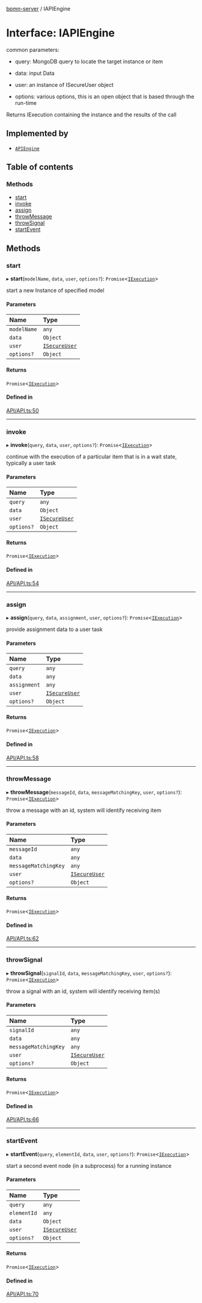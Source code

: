 [bpmn-server](../API.md) / IAPIEngine

# Interface: IAPIEngine

common parameters:

- query:      MongoDB query to locate the target instance or item

- data:       input Data 

- user:       an instance of ISecureUser object 

- options:    various options, this is an open object that is based through the run-time

Returns IExecution
containing the instance and the results of the call

## Implemented by

- [`APIEngine`](../classes/APIEngine.md)

## Table of contents

### Methods

- [start](IAPIEngine.md#start)
- [invoke](IAPIEngine.md#invoke)
- [assign](IAPIEngine.md#assign)
- [throwMessage](IAPIEngine.md#throwmessage)
- [throwSignal](IAPIEngine.md#throwsignal)
- [startEvent](IAPIEngine.md#startevent)

## Methods

### start

▸ **start**(`modelName`, `data`, `user`, `options?`): `Promise`\<[`IExecution`](IExecution.md)\>

start a new Instance of specified model

#### Parameters

| Name | Type |
| :------ | :------ |
| `modelName` | `any` |
| `data` | `Object` |
| `user` | [`ISecureUser`](ISecureUser.md) |
| `options?` | `Object` |

#### Returns

`Promise`\<[`IExecution`](IExecution.md)\>

#### Defined in

[API/API.ts:50](https://github.com/bpmnServer/bpmn-server/blob/637b6d1/src/API/API.ts#L50)

___

### invoke

▸ **invoke**(`query`, `data`, `user`, `options?`): `Promise`\<[`IExecution`](IExecution.md)\>

continue with the execution of a particular item that is in a wait state, typically a user task

#### Parameters

| Name | Type |
| :------ | :------ |
| `query` | `any` |
| `data` | `Object` |
| `user` | [`ISecureUser`](ISecureUser.md) |
| `options?` | `Object` |

#### Returns

`Promise`\<[`IExecution`](IExecution.md)\>

#### Defined in

[API/API.ts:54](https://github.com/bpmnServer/bpmn-server/blob/637b6d1/src/API/API.ts#L54)

___

### assign

▸ **assign**(`query`, `data`, `assignment`, `user`, `options?`): `Promise`\<[`IExecution`](IExecution.md)\>

provide assignment data to a user task

#### Parameters

| Name | Type |
| :------ | :------ |
| `query` | `any` |
| `data` | `any` |
| `assignment` | `any` |
| `user` | [`ISecureUser`](ISecureUser.md) |
| `options?` | `Object` |

#### Returns

`Promise`\<[`IExecution`](IExecution.md)\>

#### Defined in

[API/API.ts:58](https://github.com/bpmnServer/bpmn-server/blob/637b6d1/src/API/API.ts#L58)

___

### throwMessage

▸ **throwMessage**(`messageId`, `data`, `messageMatchingKey`, `user`, `options?`): `Promise`\<[`IExecution`](IExecution.md)\>

throw a message with an id, system will identify receiving item

#### Parameters

| Name | Type |
| :------ | :------ |
| `messageId` | `any` |
| `data` | `any` |
| `messageMatchingKey` | `any` |
| `user` | [`ISecureUser`](ISecureUser.md) |
| `options?` | `Object` |

#### Returns

`Promise`\<[`IExecution`](IExecution.md)\>

#### Defined in

[API/API.ts:62](https://github.com/bpmnServer/bpmn-server/blob/637b6d1/src/API/API.ts#L62)

___

### throwSignal

▸ **throwSignal**(`signalId`, `data`, `messageMatchingKey`, `user`, `options?`): `Promise`\<[`IExecution`](IExecution.md)\>

throw a signal with an id, system will identify receiving item(s)

#### Parameters

| Name | Type |
| :------ | :------ |
| `signalId` | `any` |
| `data` | `any` |
| `messageMatchingKey` | `any` |
| `user` | [`ISecureUser`](ISecureUser.md) |
| `options?` | `Object` |

#### Returns

`Promise`\<[`IExecution`](IExecution.md)\>

#### Defined in

[API/API.ts:66](https://github.com/bpmnServer/bpmn-server/blob/637b6d1/src/API/API.ts#L66)

___

### startEvent

▸ **startEvent**(`query`, `elementId`, `data`, `user`, `options?`): `Promise`\<[`IExecution`](IExecution.md)\>

start a second event node (in a subprocess) for a running instance

#### Parameters

| Name | Type |
| :------ | :------ |
| `query` | `any` |
| `elementId` | `any` |
| `data` | `Object` |
| `user` | [`ISecureUser`](ISecureUser.md) |
| `options?` | `Object` |

#### Returns

`Promise`\<[`IExecution`](IExecution.md)\>

#### Defined in

[API/API.ts:70](https://github.com/bpmnServer/bpmn-server/blob/637b6d1/src/API/API.ts#L70)
